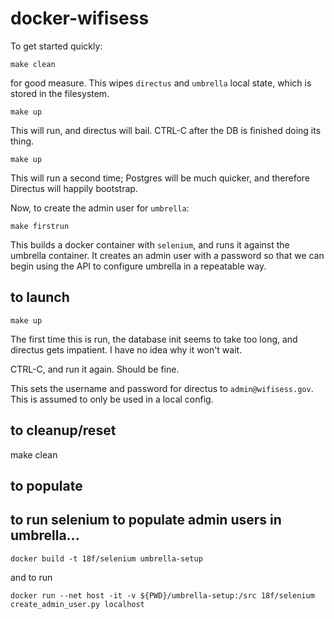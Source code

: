 # docker-wifisess

To get started quickly:

```
make clean
```

for good measure. This wipes `directus` and `umbrella` local state, which is stored in the filesystem.

```
make up
```

This will run, and directus will bail. CTRL-C after the DB is finished doing its thing.

```
make up
```

This will run a second time; Postgres will be much quicker, and therefore Directus will happily bootstrap.

Now, to create the admin user for `umbrella`:

```
make firstrun
```

This builds a docker container with `selenium`, and runs it against the umbrella container. It creates an admin user with a password so that we can begin using the API to configure umbrella in a repeatable way.


## to launch

```
make up
```

The first time this is run, the database init seems to take too long, and directus gets impatient. I have no idea why it won't wait.

CTRL-C, and run it again. Should be fine.

This sets the username and password for directus to `admin@wifisess.gov`. This is assumed to only be used in a local config.

## to cleanup/reset

make clean

## to populate

## to run selenium to populate admin users in umbrella...

```
docker build -t 18f/selenium umbrella-setup
```

and to run

```
docker run --net host -it -v ${PWD}/umbrella-setup:/src 18f/selenium create_admin_user.py localhost
```
